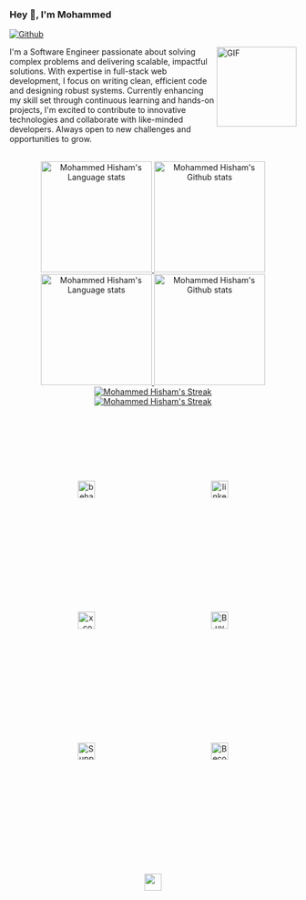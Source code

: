### Hey 👋, I'm Mohammed 

[![Github](https://img.shields.io/github/followers/mrbroks?label=Follow&style=social)](https://github.com/login?return_to=https%3A%2F%2Fgithub.com%2Fmrbroks)

<img align="right" width="140px" alt="GIF" src="https://media.giphy.com/media/WUlplcMpOCEmTGBtBW/giphy.gif" />

<p align="left">
I'm a Software Engineer passionate about solving complex problems and delivering scalable, impactful solutions. With expertise in full-stack web development, I focus on writing clean, efficient code and designing robust systems. Currently enhancing my skill set through continuous learning and hands-on projects, I'm excited to contribute to innovative technologies and collaborate with like-minded developers. Always open to new challenges and opportunities to grow.
</p>

<br/>

<!--alt API: https://github-readme-stats-git-masterrstaa-rickstaa.vercel.app -->

<!-- Dark Mode -->
<div align="center"> 
<a href="https://github.com/anuraghazra/github-readme-stats#gh-dark-mode-only">
<img height=195 src="https://github-readme-stats.vercel.app/api/top-langs/?username=mrbroks&layout=compact&langs_count=14&hide=tex&hide_border=true&role=owner,collaborator&theme=dark&bg_color=21222C#gh-dark-mode-only" alt="Mohammed Hisham's Language stats" />
</a>
  
<a href="https://github.com/anuraghazra/github-readme-stats#gh-dark-mode-only">
<img height=195 src="https://github-readme-stats-git-masterrstaa-rickstaa.vercel.app/api?username=mrbroks&show_icons=true&line_height=28&hide_border=true&card_width=347&include_all_commits=true&role=owner,collaborator&show=reviews,discussions_answered&rank_icon=percentile&exclude_repo=github-readme-stats&theme=dark&icon_color=BBA3D1&bg_color=21222C#gh-dark-mode-only" alt="Mohammed Hisham's Github stats" />
</a>
</div>


<!-- Light Mode -->
<div align="center"> 
<a href="https://github.com/anuraghazra/github-readme-stats#gh-light-mode-only">
<img height=195 src="https://github-readme-stats.vercel.app/api/top-langs/?username=mrbroks&layout=compact&langs_count=14&hide=tex&hide_border=true&role=owner,collaborator&theme=default&bg_color=E8E8F7&title_color=563D7C#gh-light-mode-only" alt="Mohammed Hisham's Language stats" />
</a>
  
<a href="https://github.com/anuraghazra/github-readme-stats#gh-light-mode-only">
<img height=195 src="https://github-readme-stats-git-masterrstaa-rickstaa.vercel.app/api?username=mrbroks&show_icons=true&line_height=28&hide_border=true&card_width=347&include_all_commits=true&role=owner,collaborator&show=reviews,discussions_answered&rank_icon=percentile&exclude_repo=github-readme-stats&icon_color=9373b1&bg_color=E8E8F7&title_color=563D7C&theme=default#gh-light-mode-only" alt="Mohammed Hisham's Github stats" />
</a>
</div>


<!-- Dark Mode -->
<div align="center"> 
<a href="https://git.io/streak-stats#gh-dark-mode-only">
<img src="https://streak-stats.demolab.com?user=mrbroks&theme=dark-minimalist&background=21222C&stroke=white&ring=BBA3D1&fire=9373b1&currStreakNum=white&currStreakLabel=white&hide_border=true&date_format=M%20j%5B%2C%20Y%5D&card_height=120#gh-dark-mode-only" alt="Mohammed Hisham's Streak" />
</a>
</div>

<!-- Light Mode -->
<div align="center"> 
<a href="https://git.io/streak-stats#gh-light-mode-only">
<img src="https://streak-stats.demolab.com?user=mrbroks&theme=meta-light&background=E8E8F7&ring=9373b1&fire=563D7C&hide_border=true&date_format=M%20j%5B%2C%20Y%5D&card_height=120#gh-light-mode-only" alt="Mohammed Hisham's Streak"/>
</a>
</div>


<br/>


<!-- Social buttons -->
<p align="center">
<a href="https://www.behance.net/mohammedhisham2" target="blank"><img  src="https://img.shields.io/badge/Behance-0054F7?style=for-the-badge&logo=behance&logoColor=white" alt="behance.net/mohammedhisham2" height="30" style="vertical-align:top; margin:100px" /></a>
<a href="https://www.linkedin.com/in/mohamedhishm" target="blank"><img src="https://img.shields.io/badge/LinkedIn-0077B5?style=for-the-badge&logo=linkedin&logoColor=white" alt="linkedin.com/in/mohamedhishm" height="30" style="vertical-align:top; margin:100px" /></a>
<a href="https://x.com/brokseili" target="blank"><img src="https://img.shields.io/badge/X-000000?style=for-the-badge&logo=x&logoColor=white" alt="x.com/brokseili" height="30" style="vertical-align:top; margin:100px" /></a>
<a href="https://buymeacoffee.com/mrbroks" target="blank"><img src="https://img.shields.io/badge/Buy_Me_A_Coffee-FFDD00?style=for-the-badge&logo=buy-me-a-coffee&logoColor=black" alt="Buy Me a Coffee" height="30" style="vertical-align:top; margin:100px" /></a>
<a href="https://ko-fi.com/mrbroks" target="blank"><img src="https://img.shields.io/badge/Ko_fi-FF5E5B?style=for-the-badge&logo=Ko-fi&logoColor=white" alt="Support To Buy Ko-fi" height="30" style="vertical-align:top; margin:100px" /></a>
<a href="https://www.patreon.com/mrbroks" target="blank"><img src="https://img.shields.io/badge/Patreon-F96854?style=for-the-badge&logo=Patreon&logoColor=white" alt="Become a Patreon" height="30" style="vertical-align:top; margin:100px" /></a>
<img src='https://visitor-badge.imlete.cn/?id=github.mrbroks&style=for-the-badge&logo=Github&color=9373b1' height="30" style="vertical-align:top; margin:100px" >
</p>

